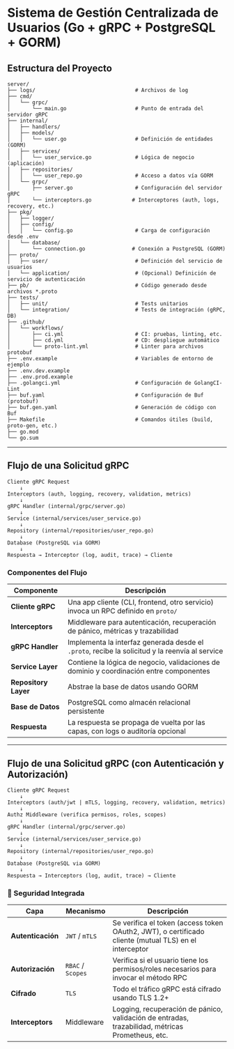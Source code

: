# Sistema de Gestión Centralizada de Usuarios (Go + gRPC + PostgreSQL + GORM)

## Estructura del Proyecto

```
server/
├── logs/                                # Archivos de log
├── cmd/
│   └── grpc/
│       └── main.go                      # Punto de entrada del servidor gRPC
├── internal/
│   ├── handlers/
│   ├── models/
│   │   └── user.go                      # Definición de entidades (GORM)
│   ├── services/
│   │   └── user_service.go              # Lógica de negocio (aplicación)
│   ├── repositories/
│   │   └── user_repo.go                 # Acceso a datos vía GORM
│   └── grpc/
│       ├── server.go                    # Configuración del servidor gRPC
│       └── interceptors.go             # Interceptores (auth, logs, recovery, etc.)
├── pkg/
│   ├── logger/
│   ├── config/
│   │   └── config.go                    # Carga de configuración desde .env
│   └── database/
│       └── connection.go               # Conexión a PostgreSQL (GORM)
├── proto/
│   ├── user/                            # Definición del servicio de usuarios
│   └── application/                     # (Opcional) Definición de servicio de autenticación
├── pb/                                  # Código generado desde archivos *.proto
├── tests/
│   ├── unit/                            # Tests unitarios
│   └── integration/                     # Tests de integración (gRPC, DB)
├── .github/
│   └── workflows/
│       ├── ci.yml                       # CI: pruebas, linting, etc.
│       ├── cd.yml                       # CD: despliegue automático
│       └── proto-lint.yml               # Linter para archivos protobuf
├── .env.example                         # Variables de entorno de ejemplo
├── .env.dev.example
├── .env.prod.example
├── .golangci.yml                        # Configuración de GolangCI-Lint
├── buf.yaml                             # Configuración de Buf (protobuf)
├── buf.gen.yaml                         # Generación de código con Buf
├── Makefile                             # Comandos útiles (build, proto-gen, etc.)
├── go.mod
└── go.sum
```

---

## Flujo de una Solicitud gRPC

```
Cliente gRPC Request
    ↓
Interceptors (auth, logging, recovery, validation, metrics)
    ↓
gRPC Handler (internal/grpc/server.go)
    ↓
Service (internal/services/user_service.go)
    ↓
Repository (internal/repositories/user_repo.go)
    ↓
Database (PostgreSQL via GORM)
    ↓
Respuesta → Interceptor (log, audit, trace) → Cliente
```

### Componentes del Flujo

| Componente           | Descripción                                                                                    |
| -------------------- | ---------------------------------------------------------------------------------------------- |
| **Cliente gRPC**     | Una app cliente (CLI, frontend, otro servicio) invoca un RPC definido en `proto/`              |
| **Interceptors**     | Middleware para autenticación, recuperación de pánico, métricas y trazabilidad                 |
| **gRPC Handler**     | Implementa la interfaz generada desde el `.proto`, recibe la solicitud y la reenvía al service |
| **Service Layer**    | Contiene la lógica de negocio, validaciones de dominio y coordinación entre componentes        |
| **Repository Layer** | Abstrae la base de datos usando GORM                                                           |
| **Base de Datos**    | PostgreSQL como almacén relacional persistente                                                 |
| **Respuesta**        | La respuesta se propaga de vuelta por las capas, con logs o auditoría opcional                 |

---

## Flujo de una Solicitud gRPC (con Autenticación y Autorización)

```
Cliente gRPC Request
    ↓
Interceptors (auth/jwt | mTLS, logging, recovery, validation, metrics)
    ↓
Authz Middleware (verifica permisos, roles, scopes)
    ↓
gRPC Handler (internal/grpc/server.go)
    ↓
Service (internal/services/user_service.go)
    ↓
Repository (internal/repositories/user_repo.go)
    ↓
Database (PostgreSQL via GORM)
    ↓
Respuesta → Interceptors (log, audit, trace) → Cliente
```

### 🔐 Seguridad Integrada

| Capa              | Mecanismo         | Descripción                                                                                           |
| ----------------- | ----------------- | ----------------------------------------------------------------------------------------------------- |
| **Autenticación** | `JWT` / `mTLS`    | Se verifica el token (access token OAuth2, JWT), o certificado cliente (mutual TLS) en el interceptor |
| **Autorización**  | `RBAC` / `Scopes` | Verifica si el usuario tiene los permisos/roles necesarios para invocar el método RPC                 |
| **Cifrado**       | `TLS`             | Todo el tráfico gRPC está cifrado usando TLS 1.2+                                                     |
| **Interceptors**  | Middleware        | Logging, recuperación de pánico, validación de entradas, trazabilidad, métricas Prometheus, etc.      |

